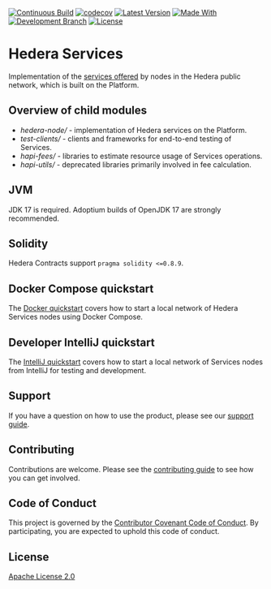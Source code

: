 [![Continuous Build](https://github.com/hashgraph/hedera-services/actions/workflows/continuous.yml/badge.svg)](.github/workflows/continuous.yml)
[![codecov](https://codecov.io/github/hashgraph/hedera-services/coverage.svg?branch=master&token=ZPMV8C93DV)](README.md)
[![Latest Version](https://img.shields.io/github/v/tag/hashgraph/hedera-services?sort=semver&label=version)](README.md)
[![Made With](https://img.shields.io/badge/made_with-java-blue)](https://github.com/hashgraph/hedera-services/)
[![Development Branch](https://img.shields.io/badge/docs-quickstart-green.svg)](docs/gradle-quickstart.md)
[![License](https://img.shields.io/badge/license-apache2-blue.svg)](LICENSE)

# Hedera Services

Implementation of the [services offered](https://github.com/hashgraph/hedera-protobufs) by
nodes in the Hedera public network, which is built on the Platform.

## Overview of child modules
* _hedera-node/_ - implementation of Hedera services on the Platform.
* _test-clients/_ - clients and frameworks for end-to-end testing of Services.
* _hapi-fees/_ - libraries to estimate resource usage of Services operations.
* _hapi-utils/_ - deprecated libraries primarily involved in fee calculation.

## JVM
JDK 17 is required. Adoptium builds of OpenJDK 17 are strongly recommended.

## Solidity
Hedera Contracts support `pragma solidity <=0.8.9`.

## Docker Compose quickstart

The [Docker quickstart](docs/docker-quickstart.md) covers how to
start a local network of Hedera Services nodes using Docker Compose.

## Developer IntelliJ quickstart

The [IntelliJ quickstart](docs/intellij-quickstart.md) covers how to
start a local network of Services nodes from IntelliJ for testing and
development.

## Support

If you have a question on how to use the product, please see our
[support guide](https://github.com/hashgraph/.github/blob/main/SUPPORT.md).

## Contributing

Contributions are welcome. Please see the [contributing guide](https://github.com/hashgraph/.github/blob/main/CONTRIBUTING.md) to see how you can get involved.

## Code of Conduct

This project is governed by the [Contributor Covenant Code of Conduct](https://github.com/hashgraph/.github/blob/main/CODE_OF_CONDUCT.md). By participating, you are
expected to uphold this code of conduct.

## License

[Apache License 2.0](LICENSE)
